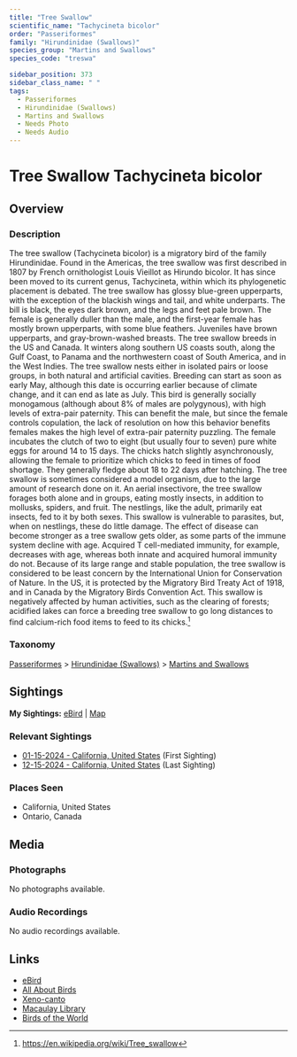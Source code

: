 ```yaml
---
title: "Tree Swallow"
scientific_name: "Tachycineta bicolor"
order: "Passeriformes"
family: "Hirundinidae (Swallows)"
species_group: "Martins and Swallows"
species_code: "treswa"

sidebar_position: 373
sidebar_class_name: " "
tags: 
  - Passeriformes
  - Hirundinidae (Swallows)
  - Martins and Swallows
  - Needs Photo
  - Needs Audio
---
```


# Tree Swallow <span className='sci_name'>Tachycineta bicolor</span>

## Overview

### Description
The tree swallow (Tachycineta bicolor) is a migratory bird of the family Hirundinidae. Found in the Americas, the tree swallow was first described in 1807 by French ornithologist Louis Vieillot as Hirundo bicolor. It has since been moved to its current genus, Tachycineta, within which its phylogenetic placement is debated. The tree swallow has glossy blue-green upperparts, with the exception of the blackish wings and tail, and white underparts. The bill is black, the eyes dark brown, and the legs and feet pale brown. The female is generally duller than the male, and the first-year female has mostly brown upperparts, with some blue feathers. Juveniles have brown upperparts, and gray-brown-washed breasts. The tree swallow breeds in the US and Canada. It winters along southern US coasts south, along the Gulf Coast, to Panama and the northwestern coast of South America, and in the West Indies.
The tree swallow nests either in isolated pairs or loose groups, in both natural and artificial cavities. Breeding can start as soon as early May, although this date is occurring earlier because of climate change, and it can end as late as July. This bird is generally socially monogamous (although about 8% of males are polygynous), with high levels of extra-pair paternity. This can benefit the male, but since the female controls copulation, the lack of resolution on how this behavior benefits females makes the high level of extra-pair paternity puzzling. The female incubates the clutch of two to eight (but usually four to seven) pure white eggs for around 14 to 15 days. The chicks hatch slightly asynchronously, allowing the female to prioritize which chicks to feed in times of food shortage. They generally fledge about 18 to 22 days after hatching. The tree swallow is sometimes considered a model organism, due to the large amount of research done on it.
An aerial insectivore, the tree swallow forages both alone and in groups, eating mostly insects, in addition to mollusks, spiders, and fruit. The nestlings, like the adult, primarily eat insects, fed to it by both sexes. This swallow is vulnerable to parasites, but, when on nestlings, these do little damage. The effect of disease can become stronger as a tree swallow gets older, as some parts of the immune system decline with age. Acquired T cell-mediated immunity, for example, decreases with age, whereas both innate and acquired humoral immunity do not. Because of its large range and stable population, the tree swallow is considered to be least concern by the International Union for Conservation of Nature. In the US, it is protected by the Migratory Bird Treaty Act of 1918, and in Canada by the Migratory Birds Convention Act. This swallow is negatively affected by human activities, such as the clearing of forests; acidified lakes can force a breeding tree swallow to go long distances to find calcium-rich food items to feed to its chicks.[^1]

[^1]: https://en.wikipedia.org/wiki/Tree_swallow

### Taxonomy
[Passeriformes](/tags/passeriformes) > [Hirundinidae (Swallows)](/tags/hirundinidae-swallows) > [Martins and Swallows](/tags/martins-and-swallows)


## Sightings

**My Sightings:** [eBird](https://ebird.org/lifelist?r=world&time=life&spp=treswa) | [Map](/map?species_code=treswa)

### Relevant Sightings

* [01-15-2024 - California, United States](https://ebird.org/checklist/S159001730) (First Sighting)
* [12-15-2024 - California, United States](https://ebird.org/checklist/S205522237) (Last Sighting)

### Places Seen

* California, United States
* Ontario, Canada



## Media
### Photographs
No photographs available.

### Audio Recordings
No audio recordings available.

## Links
* [eBird](https://ebird.org/species/treswa) 
* [All About Birds](https://www.allaboutbirds.org/guide/treswa) 
* [Xeno-canto](https://www.xeno-canto.org/species/tachycineta-bicolor) 
* [Macaulay Library](https://search.macaulaylibrary.org/catalog?taxonCode=treswa&sort=rating_rank_desc)
* [Birds of the World](https://birdsoftheworld.org/bow/species/treswa)

